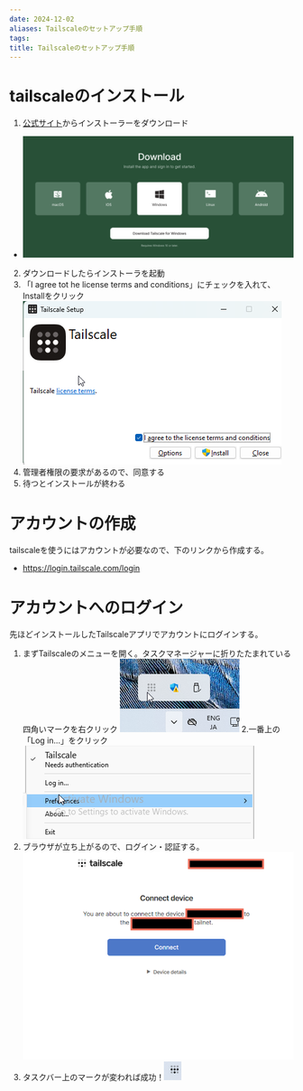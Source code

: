 ```yaml
---
date: 2024-12-02
aliases: Tailscaleのセットアップ手順
tags: 
title: Tailscaleのセットアップ手順
---
```

# tailscaleのインストール
1. [公式サイト](https://tailscale.com/download)からインストーラーをダウンロード
- ![](../attachments/Pasted%20image%2020241202123519.png)
2. ダウンロードしたらインストーラを起動
3. 「I agree tot he license terms and conditions」にチェックを入れて、Installをクリック 
   ![](../attachments/Pasted%20image%2020241202123742.png)
4. 管理者権限の要求があるので、同意する
5. 待つとインストールが終わる

# アカウントの作成
tailscaleを使うにはアカウントが必要なので、下のリンクから作成する。
- https://login.tailscale.com/login
# アカウントへのログイン
先ほどインストールしたTailscaleアプリでアカウントにログインする。
1. まずTailscaleのメニューを開く。タスクマネージャーに折りたたまれている四角いマークを右クリック
   ![](../attachments/Pasted%20image%2020241202124054.png)
2.一番上の「Log in...」をクリック 
   ![](../attachments/Pasted%20image%2020241202124147.png)
3. ブラウザが立ち上がるので、ログイン・認証する。
   ![](../attachments/Pasted%20image%2020241202124559.png)
4. タスクバー上のマークが変われば成功！![](../attachments/Pasted%20image%2020241202124636.png)
   